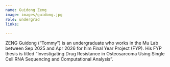 ```yaml
---
name: Guidong Zeng
image: images/guidong.jpg
role: undergrad
links:

---
```

ZENG Guidong (“Tommy”) is an undergraduate who works in the Mu Lab between Sep 2025 and Apr 2026 for him Final Year Project (FYP). His FYP thesis is titled “Investigating Drug Resistance in Osteosarcoma Using Single Cell RNA Sequencing and Computational Analysis”.
